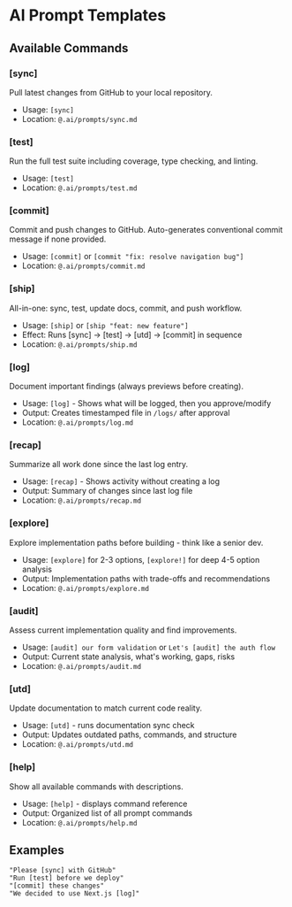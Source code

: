 # AI Prompt Templates

## Available Commands

### [sync]
Pull latest changes from GitHub to your local repository.
- Usage: `[sync]`
- Location: `@.ai/prompts/sync.md`

### [test]
Run the full test suite including coverage, type checking, and linting.
- Usage: `[test]`
- Location: `@.ai/prompts/test.md`

### [commit]
Commit and push changes to GitHub. Auto-generates conventional commit message if none provided.
- Usage: `[commit]` or `[commit "fix: resolve navigation bug"]`
- Location: `@.ai/prompts/commit.md`

### [ship]
All-in-one: sync, test, update docs, commit, and push workflow.
- Usage: `[ship]` or `[ship "feat: new feature"]`
- Effect: Runs [sync] → [test] → [utd] → [commit] in sequence
- Location: `@.ai/prompts/ship.md`

### [log]
Document important findings (always previews before creating).
- Usage: `[log]` - Shows what will be logged, then you approve/modify
- Output: Creates timestamped file in `/logs/` after approval
- Location: `@.ai/prompts/log.md`

### [recap]
Summarize all work done since the last log entry.
- Usage: `[recap]` - Shows activity without creating a log
- Output: Summary of changes since last log file
- Location: `@.ai/prompts/recap.md`

### [explore]
Explore implementation paths before building - think like a senior dev.
- Usage: `[explore]` for 2-3 options, `[explore!]` for deep 4-5 option analysis
- Output: Implementation paths with trade-offs and recommendations
- Location: `@.ai/prompts/explore.md`

### [audit]  
Assess current implementation quality and find improvements.
- Usage: `[audit] our form validation` or `Let's [audit] the auth flow`
- Output: Current state analysis, what's working, gaps, risks
- Location: `@.ai/prompts/audit.md`

### [utd]
Update documentation to match current code reality.
- Usage: `[utd]` - runs documentation sync check
- Output: Updates outdated paths, commands, and structure
- Location: `@.ai/prompts/utd.md`

### [help]
Show all available commands with descriptions.
- Usage: `[help]` - displays command reference
- Output: Organized list of all prompt commands
- Location: `@.ai/prompts/help.md`

## Examples

```
"Please [sync] with GitHub"
"Run [test] before we deploy"
"[commit] these changes" 
"We decided to use Next.js [log]"
```